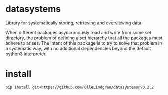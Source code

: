 # datasystems
Library for systematically storing, retrieving and overviewing data

When different packages asyncronously read and write from some set directory, the problem of defining a set hierarchy that all the packages must adhere to arises. The intent of this package is to try to solve that problem in a systematic way, with no additional dependencies beyond the default python3 interpreter.

# install

`pip install git+https://github.com/OlleLindgren/datasystems@v0.2.2`